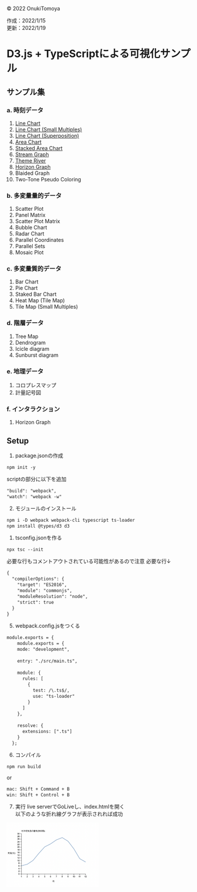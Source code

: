 ©︎ 2022 OnukiTomoya  

作成：2022/1/15  
更新：2022/1/19  


# D3.js + TypeScriptによる可視化サンプル

## サンプル集

### a. 時刻データ
1. [Line Chart](https://github.com/tomoya-onuki/D3_and_TypeScript_sample/tree/a1_LineChart)
1. [Line Chart (Small Multiples)](https://github.com/tomoya-onuki/D3_and_TypeScript_sample/tree/a2_LineChart)
1. [Line Chart (Superposition)](https://github.com/tomoya-onuki/D3_and_TypeScript_sample/tree/a3_LineChart)
1. [Area Chart](https://github.com/tomoya-onuki/D3_and_TypeScript_sample/tree/a4_AreaChart)
1. [Stacked Area Chart](https://github.com/tomoya-onuki/D3_and_TypeScript_sample/tree/a5_StackedAreaChart)
1. [Stream Graph](https://github.com/tomoya-onuki/D3_and_TypeScript_sample/blob/a6_StreamGraph/readme.md)
1. [Theme River](https://github.com/tomoya-onuki/D3_and_TypeScript_sample/tree/a7_ThemeRiver)
1. [Horizon Graph](https://github.com/tomoya-onuki/D3_and_TypeScript_sample/tree/a8_HorizonGraph)
1. Blaided Graph
1. Two-Tone Pseudo Coloring


### b. 多変量量的データ 
1. Scatter Plot
1. Panel Matrix
1. Scatter Plot Matrix
1. Bubble Chart
1. Radar Chart
1. Parallel Coordinates
1. Parallel Sets
1. Mosaic Plot

### c. 多変量質的データ
1. Bar Chart
1. Pie Chart
1. Staked Bar Chart
1. Heat Map (Tile Map)
1. Tile Map (Small Multiples)

### d. 階層データ
1. Tree Map
1. Dendrogram
1. Icicle diagram
1. Sunburst diagram

### e. 地理データ
1. コロプレスマップ
1. 計量記号図

### f. インタラクション
1. Horizon Graph

## Setup
1. package.jsonの作成
```
npm init -y
```
scriptの部分に以下を追加  
```
"build": "webpack",
"watch": "webpack -w"
```

2. モジュールのインストール
```
npm i -D webpack webpack-cli typescript ts-loader
npm install @types/d3 d3
```

1. tsconfig.jsonを作る
```
npx tsc --init
```
必要な行もコメントアウトされている可能性があるので注意
必要な行↓
```
{
  "compilerOptions": {
    "target": "ES2016",
    "module": "commonjs",
    "moduleResolution": "node",
    "strict": true
  }
}
```

5. webpack.config.jsをつくる
```
module.exports = {
    module.exports = {
    mode: "development",
  
    entry: "./src/main.ts",
  
    module: {
      rules: [
        {
          test: /\.ts$/,
          use: "ts-loader"
        }
      ]
    },

    resolve: {
      extensions: [".ts"]
    }
  };
```

6. コンパイル
```
npm run build
```
or
```
mac: Shift + Command + B
win: Shift + Control + B
```

7. 実行
live serverでGoLiveし、index.htmlを開く  
以下のような折れ線グラフが表示されれば成功

<img src="./img/sample.png" width="50%">
